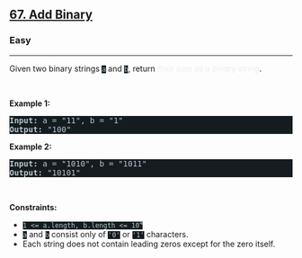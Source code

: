 <h2><a href="https://leetcode.com/problems/add-binary/">67. Add Binary</a></h2><h3>Easy</h3><hr><div><p>Given two binary strings <code style="background-color: rgb(20, 28, 32) !important; color: rgb(183, 198, 205) !important;">a</code> and <code style="background-color: rgb(20, 28, 32) !important; color: rgb(183, 198, 205) !important;">b</code>, return <em style="color: rgb(234, 238, 241) !important;">their sum as a binary string</em>.</p>

<p>&nbsp;</p>
<p><strong class="example">Example 1:</strong></p>
<pre style="background-color: rgb(20, 28, 32) !important; color: rgb(183, 198, 206) !important;"><strong>Input:</strong> a = "11", b = "1"
<strong>Output:</strong> "100"
</pre><p><strong class="example">Example 2:</strong></p>
<pre style="background-color: rgb(20, 28, 32) !important; color: rgb(183, 198, 206) !important;"><strong>Input:</strong> a = "1010", b = "1011"
<strong>Output:</strong> "10101"
</pre>
<p>&nbsp;</p>
<p><strong>Constraints:</strong></p>

<ul>
	<li><code style="background-color: rgb(20, 28, 32) !important; color: rgb(183, 198, 205) !important;">1 &lt;= a.length, b.length &lt;= 10<sup>4</sup></code></li>
	<li><code style="background-color: rgb(20, 28, 32) !important; color: rgb(183, 198, 205) !important;">a</code> and <code style="background-color: rgb(20, 28, 32) !important; color: rgb(183, 198, 205) !important;">b</code> consist&nbsp;only of <code style="background-color: rgb(20, 28, 32) !important; color: rgb(183, 198, 205) !important;">'0'</code> or <code style="background-color: rgb(20, 28, 32) !important; color: rgb(183, 198, 205) !important;">'1'</code> characters.</li>
	<li>Each string does not contain leading zeros except for the zero itself.</li>
</ul>
</div>